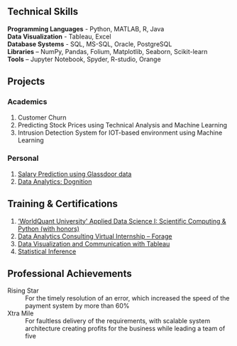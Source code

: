 
## Technical Skills

**Programming Languages** - Python, MATLAB, R, Java <br>
**Data Visualization** - Tableau, Excel<br>
**Database Systems** - SQL, MS-SQL, Oracle, PostgreSQL<br>
**Libraries** – NumPy, Pandas, Folium, Matplotlib, Seaborn, Scikit-learn<br>
**Tools** – Jupyter Notebook, Spyder, R-studio, Orange

## Projects

### Academics

1. Customer Churn
2. Predicting Stock Prices using Technical Analysis and Machine Learning
3. Intrusion Detection System for IOT-based environment using Machine Learning

### Personal

1. [Salary Prediction using Glassdoor data](https://github.com/addds03/Salary-Projection-Project)
2. [Data Analytics: Dognition](https://public.tableau.com/profile/aditya.gaikwad#!/vizhome/Recommendations_15929796871780/RecommendationtoDognition)

## Training & Certifications

1. [‘WorldQuant University' Applied Data Science I: Scientific Computing & Python (with honors)](https://www.credly.com/badges/fe8ca429-e20c-4482-a7f0-c60ccf737d38?source=linked_in_profile)
2. [Data Analytics Consulting Virtual Internship – Forage](https://insidesherpa.s3.amazonaws.com/completion-certificates/KPMG/m7W4GMqeT3bh9Nb2c_KPMG_cr7rwgKzWhRhJzsg4_completion_certificate.pdf)
3. [Data Visualization and Communication with Tableau](https://www.coursera.org/account/accomplishments/certificate/H698PYLZMH34)
4. [Statistical Inference](https://www.coursera.org/account/accomplishments/certificate/GG9ARMAL8D5L)

## Professional Achievements

<dl>
  <dt>Rising Star</dt>
    <dd>For the timely resolution of an error, which increased the speed of the payment system by more than 60%</dd>
  <dt>Xtra Mile</dt>
    <dd>For faultless delivery of the requirements, with scalable system architecture creating profits for the business while leading a team of five</dd>
</dl>
